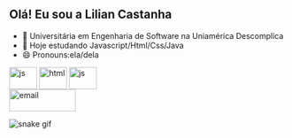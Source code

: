 ## Olá! Eu sou a Lilian Castanha 

- 🔭 Universitária em Engenharia de Software na Uniamérica Descomplica
- 🌱 Hoje estudando Javascript/Html/Css/Java
- 😄 Pronouns:ela/dela
  
<div>
  <img align="center" alt="js" height="40" width="50" src=https://img.shields.io/badge/JavaScript-323330?style=for-the-badge&logo=javascript&logoColor=F7DF1E/>
  <img align="center" alt="html" height="40" width="50" src=https://img.shields.io/badge/HTML-239120?style=for-the-badge&logo=html5&logoColor=white/>
  <img align="center" alt="js" height="40" width="50" src=https://img.shields.io/badge/CSS-239120?&style=for-the-badge&logo=css3&logoColor=white/>
</div>

<div>
  <a href="mailto:contato@lilian_castanha@hotmail.com"> <img align="center" alt="email" height="40" width="120" src="https://img.shields.io/badge/Microsoft_Outlook-0078D4?     style=for-the-badge&logo=microsoft-outlook&logoColor=white"target="blank"></a>
</div>

![snake gif](https://github.com/liliancastanha/liliancastanha/blob/output/github-contribution-grid-snake.svg)

        
